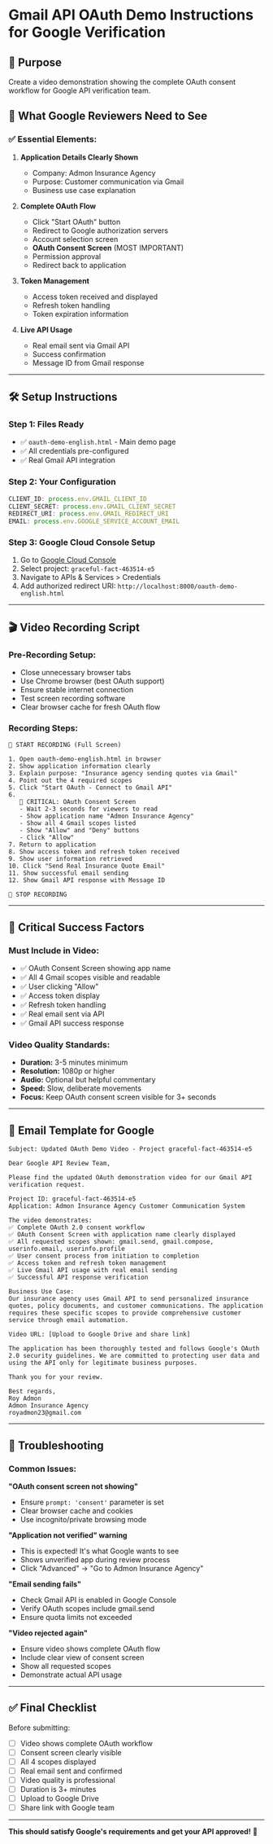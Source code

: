 # Gmail API OAuth Demo Instructions for Google Verification

## 🎯 Purpose
Create a video demonstration showing the complete OAuth consent workflow for Google API verification team.

## 📝 What Google Reviewers Need to See

### ✅ Essential Elements:
1. **Application Details Clearly Shown**
   - Company: Admon Insurance Agency
   - Purpose: Customer communication via Gmail
   - Business use case explanation

2. **Complete OAuth Flow**
   - Click "Start OAuth" button
   - Redirect to Google authorization servers
   - Account selection screen
   - **OAuth Consent Screen** (MOST IMPORTANT)
   - Permission approval
   - Redirect back to application

3. **Token Management**
   - Access token received and displayed
   - Refresh token handling
   - Token expiration information

4. **Live API Usage**
   - Real email sent via Gmail API
   - Success confirmation
   - Message ID from Gmail response

---

## 🛠️ Setup Instructions

### Step 1: Files Ready
- ✅ `oauth-demo-english.html` - Main demo page
- ✅ All credentials pre-configured
- ✅ Real Gmail API integration

### Step 2: Your Configuration
```javascript
CLIENT_ID: process.env.GMAIL_CLIENT_ID
CLIENT_SECRET: process.env.GMAIL_CLIENT_SECRET
REDIRECT_URI: process.env.GMAIL_REDIRECT_URI
EMAIL: process.env.GOOGLE_SERVICE_ACCOUNT_EMAIL
```

### Step 3: Google Cloud Console Setup
1. Go to [Google Cloud Console](https://console.cloud.google.com)
2. Select project: `graceful-fact-463514-e5`
3. Navigate to APIs & Services > Credentials
4. Add authorized redirect URI: `http://localhost:8000/oauth-demo-english.html`

---

## 🎬 Video Recording Script

### Pre-Recording Setup:
- Close unnecessary browser tabs
- Use Chrome browser (best OAuth support)
- Ensure stable internet connection
- Test screen recording software
- Clear browser cache for fresh OAuth flow

### Recording Steps:
```
🎥 START RECORDING (Full Screen)

1. Open oauth-demo-english.html in browser
2. Show application information clearly
3. Explain purpose: "Insurance agency sending quotes via Gmail"
4. Point out the 4 required scopes
5. Click "Start OAuth - Connect to Gmail API"
6. 
   🚨 CRITICAL: OAuth Consent Screen
   - Wait 2-3 seconds for viewers to read
   - Show application name "Admon Insurance Agency" 
   - Show all 4 Gmail scopes listed
   - Show "Allow" and "Deny" buttons
   - Click "Allow"
7. Return to application
8. Show access token and refresh token received
9. Show user information retrieved
10. Click "Send Real Insurance Quote Email"
11. Show successful email sending
12. Show Gmail API response with Message ID

🛑 STOP RECORDING
```

---

## 🎯 Critical Success Factors

### Must Include in Video:
- ✅ OAuth Consent Screen showing app name
- ✅ All 4 Gmail scopes visible and readable
- ✅ User clicking "Allow" 
- ✅ Access token display
- ✅ Refresh token handling
- ✅ Real email sent via API
- ✅ Gmail API success response

### Video Quality Standards:
- **Duration:** 3-5 minutes minimum
- **Resolution:** 1080p or higher
- **Audio:** Optional but helpful commentary
- **Speed:** Slow, deliberate movements
- **Focus:** Keep OAuth consent screen visible for 3+ seconds

---

## 📧 Email Template for Google

```
Subject: Updated OAuth Demo Video - Project graceful-fact-463514-e5

Dear Google API Review Team,

Please find the updated OAuth demonstration video for our Gmail API verification request.

Project ID: graceful-fact-463514-e5
Application: Admon Insurance Agency Customer Communication System

The video demonstrates:
✅ Complete OAuth 2.0 consent workflow
✅ OAuth Consent Screen with application name clearly displayed
✅ All requested scopes shown: gmail.send, gmail.compose, userinfo.email, userinfo.profile
✅ User consent process from initiation to completion
✅ Access token and refresh token management
✅ Live Gmail API usage with real email sending
✅ Successful API response verification

Business Use Case:
Our insurance agency uses Gmail API to send personalized insurance quotes, policy documents, and customer communications. The application requires these specific scopes to provide comprehensive customer service through email automation.

Video URL: [Upload to Google Drive and share link]

The application has been thoroughly tested and follows Google's OAuth 2.0 security guidelines. We are committed to protecting user data and using the API only for legitimate business purposes.

Thank you for your review.

Best regards,
Roy Admon
Admon Insurance Agency
royadmon23@gmail.com
```

---

## 🔧 Troubleshooting

### Common Issues:

**"OAuth consent screen not showing"**
- Ensure `prompt: 'consent'` parameter is set
- Clear browser cache and cookies
- Use incognito/private browsing mode

**"Application not verified" warning**
- This is expected! It's what Google wants to see
- Shows unverified app during review process
- Click "Advanced" → "Go to Admon Insurance Agency"

**"Email sending fails"**
- Check Gmail API is enabled in Google Console
- Verify OAuth scopes include gmail.send
- Ensure quota limits not exceeded

**"Video rejected again"**
- Ensure video shows complete OAuth flow
- Include clear view of consent screen
- Show all requested scopes
- Demonstrate actual API usage

---

## ✅ Final Checklist

Before submitting:
- [ ] Video shows complete OAuth workflow
- [ ] Consent screen clearly visible
- [ ] All 4 scopes displayed
- [ ] Real email sent and confirmed
- [ ] Video quality is professional
- [ ] Duration is 3+ minutes
- [ ] Upload to Google Drive
- [ ] Share link with Google team

---

**This should satisfy Google's requirements and get your API approved!** 🚀 